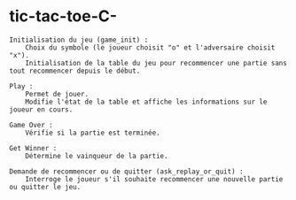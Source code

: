 # tic-tac-toe-C-
    Initialisation du jeu (game_init) :
        Choix du symbole (le joueur choisit "o" et l'adversaire choisit "x").
        Initialisation de la table du jeu pour recommencer une partie sans tout recommencer depuis le début.

    Play :
        Permet de jouer.
        Modifie l'état de la table et affiche les informations sur le joueur en cours.

    Game Over :
        Vérifie si la partie est terminée.

    Get Winner :
        Détermine le vainqueur de la partie.

    Demande de recommencer ou de quitter (ask_replay_or_quit) :
        Interroge le joueur s'il souhaite recommencer une nouvelle partie ou quitter le jeu.